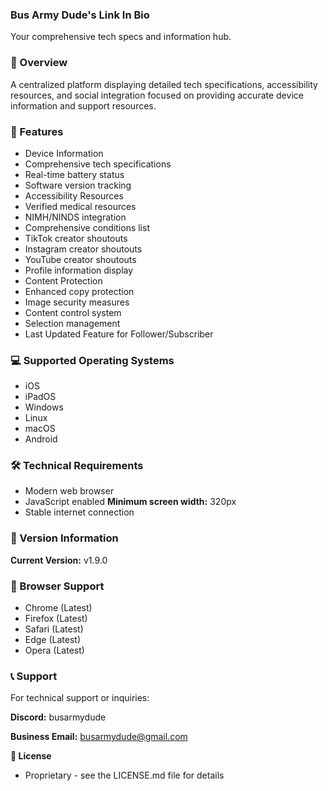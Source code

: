 ### Bus Army Dude's Link In Bio
Your comprehensive tech specs and information hub.

### 🌟 Overview
A centralized platform displaying detailed tech specifications, accessibility resources, and social integration focused on providing accurate device information and support resources.

### 🚀 Features
- Device Information
- Comprehensive tech specifications
- Real-time battery status
- Software version tracking
- Accessibility Resources
- Verified medical resources
- NIMH/NINDS integration
- Comprehensive conditions list
- TikTok creator shoutouts
- Instagram creator shoutouts
- YouTube creator shoutouts
- Profile information display
- Content Protection
- Enhanced copy protection
- Image security measures
- Content control system
- Selection management
- Last Updated Feature for Follower/Subscriber
### 💻 Supported Operating Systems
- iOS
- iPadOS
- Windows
- Linux
- macOS
- Android

### 🛠️ Technical Requirements
- Modern web browser
- JavaScript enabled
**Minimum screen width:** 320px
- Stable internet connection

### 🔄 Version Information
**Current Version:** v1.9.0

### 📱 Browser Support
- Chrome (Latest)
- Firefox (Latest)
- Safari (Latest)
- Edge (Latest)
- Opera (Latest)

### 📞 Support
For technical support or inquiries:

**Discord:** busarmydude

**Business Email:** busarmydude@gmail.com

**📜 License**
- Proprietary - see the LICENSE.md file for details
